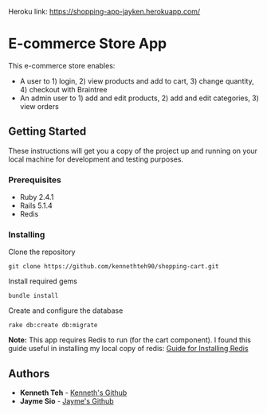 Heroku link: https://shopping-app-jayken.herokuapp.com/

# E-commerce Store App

This e-commerce store enables:

* A user to 1) login, 2) view products and add to cart, 3) change quantity, 4) checkout with Braintree 
* An admin user to 1) add and edit products, 2) add and edit categories, 3) view orders

## Getting Started

These instructions will get you a copy of the project up and running on your local machine for development and testing purposes.

### Prerequisites

* Ruby 2.4.1
* Rails 5.1.4
* Redis

### Installing

Clone the repository
```
git clone https://github.com/kennethteh90/shopping-cart.git
```

Install required gems
```
bundle install
```

Create and configure the database
```
rake db:create db:migrate
```

__Note:__ This app requires Redis to run (for the cart component). I found this guide useful in installing my local copy of redis: 
[Guide for Installing Redis](https://www.linuxhelp.com/how-to-install-redis-server-on-ubuntu-17-04/)

## Authors

* **Kenneth Teh** - [Kenneth's Github](https://github.com/kennethteh90)
* **Jayme Sio** - [Jayme's Github](https://github.com/jsio001)
